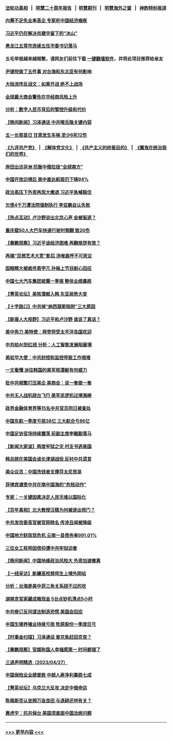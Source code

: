 #### [法轮功真相](https://github.com/gfw-breaker/truth/blob/master/README.md?t=0) &nbsp;&nbsp;|&nbsp;&nbsp; [明慧二十周年报告](https://github.com/gfw-breaker/mh-reports/blob/master/README.md?t=0) &nbsp;&nbsp;|&nbsp;&nbsp;[明慧期刊](https://github.com/gfw-breaker/mh-qikan) &nbsp;&nbsp;|&nbsp;&nbsp; [明慧海外之窗](https://github.com/gfw-breaker/mh-news/blob/master/README.md?t=0) &nbsp;&nbsp;|&nbsp;&nbsp; [神韵特别报道](https://github.com/gfw-breaker/mh-news/blob/master/shenyun.md?t=0)
#### [内需不足失业率高企 专家析中国经济痼疾](../pages/nsc413/n13983976.md?t=04300043) 
#### [习近平仍在解决肖建华留下的“冰山”](../pages/nsc413/n13984257.md?t=04300043) 
#### [黑龙江五常市连续五任市委书记落马](../pages/nsc413/n13984418.md?t=04300043) 
#### 五毛举报越来越频繁，请网友们前往下载 [一键翻墙软件](https://github.com/gfw-breaker/ssr-accounts)，并将此项目推荐给亲友
#### [尹锡悦做了五件事 对台海和东北亚有何影响](../pages/nsc413/n13983929.md?t=04300043) 
#### [大陆流传反战文：如果开战 绝不上战场](../pages/nsc413/n13984385.md?t=04300043) 
#### [全球最大商会警告在华经商风险上升](../pages/nsc413/n13984050.md?t=04300043) 
#### [分析：数字人民币背后的管控升级和代价](../pages/nsc413/n13984387.md?t=04300043) 
#### [【晚间新闻】习泽通话 中共喉舌隐关键内容](../pages/nsc413/n13984376.md?t=04300043) 
#### [五一长假首日 甘肃发生车祸 至少6死12伤](../pages/nsc413/n13984358.md?t=04300043) 
#### [《九评共产党》](https://github.com/begood0513/9ping.md/blob/master/README.md) &nbsp;|&nbsp; [《解体党文化》](../../../../jtdwh.md/blob/master/README.md)  &nbsp;|&nbsp; [《共产主义的终极目的》](../../../../gczydzjmd.md/blob/master/README.md) &nbsp;|&nbsp; [《魔鬼在统治我们的世界》](../../../../mgztzwmdsj.md/blob/master/README.md) 
#### [岸田出访非洲 抗衡中俄拉拢“全球南方”](../pages/nsc413/n13983932.md?t=04300043) 
#### [中国开放边境后 美中直达航班仍下降94%](../pages/nsc413/n13984142.md?t=04300043) 
#### [政治高压下外资再现大撤退 习近平急喊稳住](../pages/nsc413/n13984135.md?t=04300043) 
#### [欠债4千万遭法院强制执行 李亚鹏自认失败](../pages/nsc413/n13984053.md?t=04300043) 
#### [【热点互动】卢沙野说出北京心声 会被驱逐？](../pages/nsc413/n13984017.md?t=04300043) 
#### [重庆载50人大巴车快速行驶时侧翻 致20伤](../pages/nsc413/n13984020.md?t=04300043) 
#### [【秦鹏观察】习近平谈经济困难 再翻烙饼有效？](../pages/nsc413/n13984078.md?t=04300043) 
#### [再摘“百想艺术大赏”影后 汤唯直呼不可思议](../pages/nsc413/n13983987.md?t=04300043) 
#### [因眼睛大被疯传患甲亢 孙俪上节目耐心回应](../pages/nsc413/n13983971.md?t=04300043) 
#### [中国七大汽车集团披露一季报 整体业绩暴跌](../pages/nsc413/n13984011.md?t=04300043) 
#### [【菁英论坛】美核潜舰入韩 东亚局势大变](../pages/nsc413/n13984009.md?t=04300043) 
#### [【十字路口】中共掉“纳西瑟斯陷阱”三大原因](../pages/nsc413/n13983862.md?t=04300043) 
#### [【新唐人大视野】习近平和卢沙野 谁说了真话？](../pages/nsc413/n13983853.md?t=04300043) 
#### [美中角力 美特使：拜登将受太平洋岛国欢迎](../pages/nsc413/n13983978.md?t=04300043) 
#### [中共给AI划红线 分析：人工智能发展陷窘境](../pages/nsc413/n13983941.md?t=04300043) 
#### [美驻华大使：中共封控和监控导致工作艰难](../pages/nsc413/n13983982.md?t=04300043) 
#### [一文看懂 派往韩国的美军核潜艇有何威力](../pages/nsc413/n13983325.md?t=04300043) 
#### [批中共频繁打压美企 美商会：说一套做一套](../pages/nsc413/n13983961.md?t=04300043) 
#### [中共无人战机绕台飞行 美军巡逻机过境海峡](../pages/nsc413/n13983779.md?t=04300043) 
#### [政界金融体育界等15名中共官员同日被查处](../pages/nsc413/n13983641.md?t=04300043) 
#### [中国东航一季度亏损38亿 三大航合亏86亿](../pages/nsc413/n13983922.md?t=04300043) 
#### [中国足协官场持续震荡 前副主席李毓毅落马](../pages/nsc413/n13983923.md?t=04300043) 
#### [【新闻大家谈】两度牢狱之灾 村支书逃美国](../pages/nsc413/n13983854.md?t=04300043) 
#### [韩总统在美国会谈长津湖战役 反衬中共谎言](../pages/nsc413/n13983741.md?t=04300043) 
#### [美众议员：中国洗钱者支撑芬太尼贸易](../pages/nsc413/n13983868.md?t=04300043) 
#### [菲律宾谴责中共在南中国海的“危险动作”](../pages/nsc413/n13983857.md?t=04300043) 
#### [专家：一关键因素决定人民币难以国际化](../pages/nsc413/n13983612.md?t=04300043) 
#### [【百年真相】北大教授汪篯为何被逐出师门？](../pages/nsc413/n13982277.md?t=04300043) 
#### [中共发改委高官被官网除名 传涉丑闻被降级](../pages/nsc413/n13983711.md?t=04300043) 
#### [中国地方财政现危机 云南一县债务率991.01%](../pages/nsc413/n13983567.md?t=04300043) 
#### [三位女工程师因信仰遭中共牢狱迫害](../pages/nsc413/n13982891.md?t=04300043) 
#### [【晚间新闻】中国地缘政治风险大 外资加速撤离](../pages/nsc413/n13983577.md?t=04300043) 
#### [【一线采访】新疆高校禁师生上境外网站](../pages/nsc413/n13983436.md?t=04300043) 
#### [分析：台海是美中菲三角关系绕不过的坎](../pages/nsc413/n13981817.md?t=04300043) 
#### [湖南贪官家藏成箱现金 5台点钞机清点5小时](../pages/nsc413/n13983401.md?t=04300043) 
#### [中共修订反间谍法制造恐慌 美国会回应](../pages/nsc413/n13983122.md?t=04300043) 
#### [中国生猪养殖业持续亏损 牧原股份一季度巨亏](../pages/nsc413/n13983234.md?t=04300043) 
#### [【时事金扫描】习泽通话 普京急赶回克宫？](../pages/nsc413/n13983265.md?t=04300043) 
#### [【秦鹏观察】官媒称国人幸福感第一 时间都错了](../pages/nsc413/n13983216.md?t=04300043) 
#### [三退声明精选（2023/04/27）](../pages/nsc413/n13983334.md?t=04300043) 
#### [中国保险业业绩普跌 中邮人寿净利暴跌七成](../pages/nsc413/n13983204.md?t=04300043) 
#### [【菁英论坛】乌克兰大反攻 决定中俄命运](../pages/nsc413/n13983119.md?t=04300043) 
#### [陈佩斯否认坐拥万亩良田 与退耕还林有关？](../pages/nsc413/n13983191.md?t=04300043) 
#### [惠虎宇：抗共保台 美国须直面中国法统问题](../pages/nsc413/n13983069.md?t=04300043) 

----
#### [ >>> 更早内容 <<< ](../indexes/nsc413-earlier.md)
